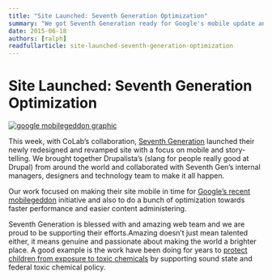 ```yaml
---
title: "Site Launched: Seventh Generation Optimization"
summary: "We got Seventh Generation ready for Google's mobile update and optimized thier site to be easy to administer and perform faster."
date: 2015-06-18	
authors: [ralph]
readfullarticle: site-launched-seventh-generation-optimization
---
```


# Site Launched: Seventh Generation Optimization

<a href="//seventhgeneration.com/"><img src="/assets/img/blog/seventh-generation-mobile-update.jpg" alt="google mobilegeddon graphic" class="center-element border-all"></a>

This week, with CoLab’s collaboration, <a href="http://www.seventhgeneration.com/" target="_blank">Seventh Generation</a> launched their newly redesigned and revamped site with a focus on mobile and story-telling. We brought together Drupalista’s (slang for people really good at Drupal) from around the world and collaborated with Seventh Gen’s internal managers, designers and technology team to make it all happen.

Our work focused on making their site mobile in time for <a href="http://searchengineland.com/googles-mobile-friendly-algorithm-a-week-later-was-it-really-mobilegeddon-219893" target="_blank">Google’s recent mobilegeddon</a> initiative and also to do a bunch of optimization towards faster performance and easier content administering.

Seventh Generation is blessed with and amazing web team and we are proud to be supporting their efforts.Amazing doesn’t just mean talented either, it means genuine and passionate about making the world a brighter place. A good example is the work have been doing for years to <a href="https://fighttoxins.com/" target="_blank">protect children from exposure to toxic chemicals</a> by supporting sound state and federal toxic chemical policy.  

